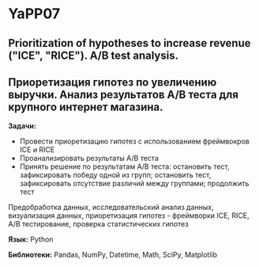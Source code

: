 # YaPP07

## Prioritization of hypotheses to increase revenue ("ICE", "RICE"). A/B test analysis.

## Приоретизация гипотез по увеличению выручки. Анализ результатов А/В теста для крупного интернет магазина.

**Задачи:**

* Провести приоретизацию гипотез с использованием фреймвокров ICE и RICE
* Проанализировать результаты А/В теста
* Принять решение по результатам А/В теста: остановить тест, зафиксировать победу одной из групп; остановить тест, зафиксировать отсутствие различий между группами; продолжить тест

Предобработка данных, исследовательский анализ данных, визуализация данных, приоретизация гипотез - фреймворки ICE, RICE, А/В тестирование, проверка статистических гипотез

**Язык:** Python

**Библиотеки:** Pandas, NumPy, Datetime, Math, SciPy, Matplotlib

